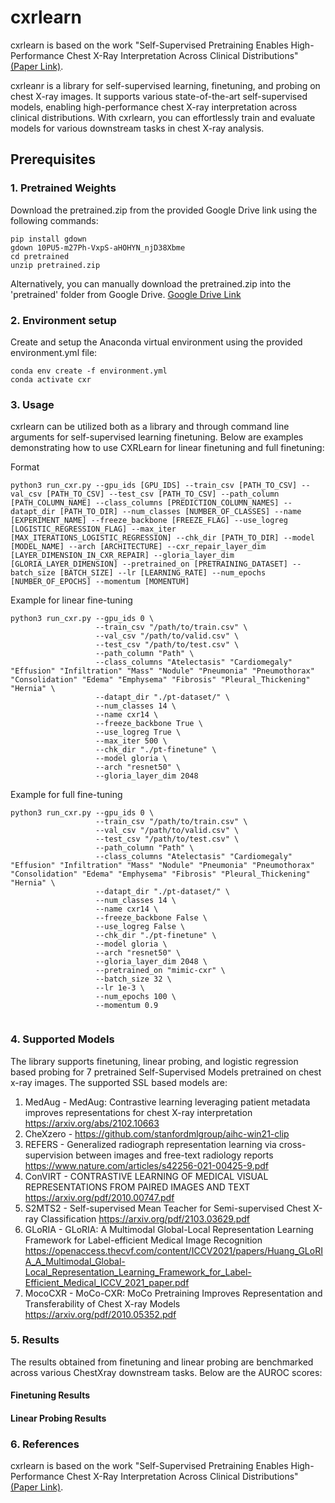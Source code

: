 # cxrlearn

cxrlearn is based on the work "Self-Supervised Pretraining Enables High-Performance Chest X-Ray Interpretation Across Clinical Distributions" [(Paper Link)](https://www.medrxiv.org/content/10.1101/2022.11.19.22282519v1).

cxrleanr is a library for self-supervised learning, finetuning, and probing on chest X-ray images. It supports various state-of-the-art self-supervised models, enabling high-performance chest X-ray interpretation across clinical distributions. With cxrlearn, you can effortlessly train and evaluate models for various downstream tasks in chest X-ray analysis.

## Prerequisites

### 1. Pretrained Weights
Download the pretrained.zip from the provided Google Drive link using the following commands:

```
pip install gdown
gdown 10PU5-m27Ph-VxpS-aHOHYN_njD38Xbme
cd pretrained
unzip pretrained.zip
```
<!--- gdown https://drive.google.com/drive/folders/0ByJvtNcqeRr4VFd6TTYyYW8wYkE?resourcekey=0-yi-xFTNM7msW4fGYJ0uhOA&usp=sharing --->

Alternatively, you can manually download the pretrained.zip into the 'pretrained' folder from Google Drive. [Google Drive Link](https://drive.google.com/drive/folders/0ByJvtNcqeRr4VFd6TTYyYW8wYkE?resourcekey=0-yi-xFTNM7msW4fGYJ0uhOA&usp=sharing)

### 2. Environment setup
Create and setup the Anaconda virtual environment using the provided environment.yml file:
```
conda env create -f environment.yml
conda activate cxr
```

### 3. Usage 

cxrlearn can be utilized both as a library and through command line arguments for self-supervised learning finetuning. Below are examples demonstrating how to use CXRLearn for linear finetuning and full finetuning:

Format
```
python3 run_cxr.py --gpu_ids [GPU_IDS] --train_csv [PATH_TO_CSV] --val_csv [PATH_TO_CSV] --test_csv [PATH_TO_CSV] --path_column [PATH_COLUMN_NAME] --class_columns [PREDICTION_COLUMN_NAMES] --datapt_dir [PATH_TO_DIR] --num_classes [NUMBER_OF_CLASSES] --name [EXPERIMENT_NAME] --freeze_backbone [FREEZE_FLAG] --use_logreg [LOGISTIC_REGRESSION_FLAG] --max_iter [MAX_ITERATIONS_LOGISTIC_REGRESSION] --chk_dir [PATH_TO_DIR] --model [MODEL_NAME] --arch [ARCHITECTURE] --cxr_repair_layer_dim [LAYER_DIMENSION_IN_CXR_REPAIR] --gloria_layer_dim [GLORIA_LAYER_DIMENSION] --pretrained_on [PRETRAINING_DATASET] --batch_size [BATCH_SIZE] --lr [LEARNING_RATE] --num_epochs [NUMBER_OF_EPOCHS] --momentum [MOMENTUM]
```

Example for linear fine-tuning

```
python3 run_cxr.py --gpu_ids 0 \
				   --train_csv "/path/to/train.csv" \
				   --val_csv "/path/to/valid.csv" \
				   --test_csv "/path/to/test.csv" \
				   --path_column "Path" \
				   --class_columns "Atelectasis" "Cardiomegaly" "Effusion" "Infiltration" "Mass" "Nodule" "Pneumonia" "Pneumothorax" "Consolidation" "Edema" "Emphysema" "Fibrosis" "Pleural_Thickening" "Hernia" \
				   --datapt_dir "./pt-dataset/" \
				   --num_classes 14 \
				   --name cxr14 \
				   --freeze_backbone True \
				   --use_logreg True \
				   --max_iter 500 \
				   --chk_dir "./pt-finetune" \
				   --model gloria \
				   --arch "resnet50" \
				   --gloria_layer_dim 2048
```
Example for full fine-tuning
```
python3 run_cxr.py --gpu_ids 0 \
				   --train_csv "/path/to/train.csv" \
				   --val_csv "/path/to/valid.csv" \
				   --test_csv "/path/to/test.csv" \
				   --path_column "Path" \
				   --class_columns "Atelectasis" "Cardiomegaly" "Effusion" "Infiltration" "Mass" "Nodule" "Pneumonia" "Pneumothorax" "Consolidation" "Edema" "Emphysema" "Fibrosis" "Pleural_Thickening" "Hernia" \
				   --datapt_dir "./pt-dataset/" \
				   --num_classes 14 \
				   --name cxr14 \
				   --freeze_backbone False \
				   --use_logreg False \
				   --chk_dir "./pt-finetune" \
				   --model gloria \
				   --arch "resnet50" \
				   --gloria_layer_dim 2048 \
				   --pretrained_on "mimic-cxr" \
				   --batch_size 32 \
				   --lr 1e-3 \
				   --num_epochs 100 \
				   --momentum 0.9


```



### 4. Supported Models
The library supports finetuning, linear probing, and logistic regression based probing for 7 pretrained Self-Supervised Models pretrained on chest x-ray images. The supported SSL based models are:

1. MedAug - MedAug: Contrastive learning leveraging patient metadata improves representations for chest X-ray interpretation https://arxiv.org/abs/2102.10663
2. CheXzero - https://github.com/stanfordmlgroup/aihc-win21-clip
3. REFERS - Generalized radiograph representation learning via cross-supervision between images and free-text radiology reports https://www.nature.com/articles/s42256-021-00425-9.pdf
4. ConVIRT - CONTRASTIVE LEARNING OF MEDICAL VISUAL REPRESENTATIONS FROM PAIRED IMAGES AND TEXT https://arxiv.org/pdf/2010.00747.pdf
5. S2MTS2 - Self-supervised Mean Teacher for Semi-supervised Chest X-ray Classification https://arxiv.org/pdf/2103.03629.pdf
6. GLoRIA - GLoRIA: A Multimodal Global-Local Representation Learning Framework for Label-efficient Medical Image Recognition https://openaccess.thecvf.com/content/ICCV2021/papers/Huang_GLoRIA_A_Multimodal_Global-Local_Representation_Learning_Framework_for_Label-Efficient_Medical_ICCV_2021_paper.pdf
7. MocoCXR - MoCo-CXR: MoCo Pretraining Improves Representation and Transferability of Chest X-ray Models https://arxiv.org/pdf/2010.05352.pdf

### 5. Results

The results obtained from finetuning and linear probing are benchmarked across various ChestXray downstream tasks. Below are the AUROC scores:

#### Finetuning Results


#### Linear Probing Results

### 6. References

cxrlearn is based on the work "Self-Supervised Pretraining Enables High-Performance Chest X-Ray Interpretation Across Clinical Distributions" [(Paper Link)](https://www.medrxiv.org/content/10.1101/2022.11.19.22282519v1).





